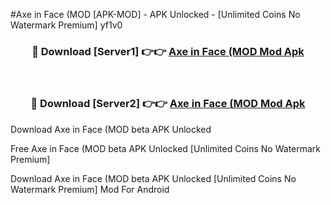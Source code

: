 #Axe in Face (MOD [APK-MOD] - APK Unlocked - [Unlimited Coins No Watermark Premium] yf1v0



<div align="center">

<h3>🔴 Download [Server1] 👉👉 <a href="https://momento.my/?title=Axe_in_Face_(MOD">Axe in Face (MOD Mod Apk</a></h3><br>

<h3>🔴 Download [Server2] 👉👉 <a href="https://momento.my/?title=Axe_in_Face_(MOD">Axe in Face (MOD Mod Apk</a></h3>
</div>



Download Axe in Face (MOD beta APK Unlocked

Free Axe in Face (MOD beta APK Unlocked [Unlimited Coins No Watermark Premium]

Download Axe in Face (MOD beta APK Unlocked [Unlimited Coins No Watermark Premium] Mod For Android
